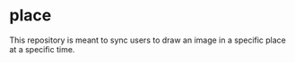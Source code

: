 # place

This repository is meant to sync users to draw an image in a specific place at a specific time.
